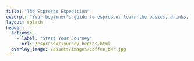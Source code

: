 ```yaml
---
title: "The Espresso Expedition"
excerpt: "Your beginner's guide to espresso: learn the basics, drinks, and tips."
layout: splash
header:
  actions:
    - label: "Start Your Journey"
      url: /espresso/journey_begins.html
  overlay_image: /assets/images/coffee_bar.jpg
---
```

